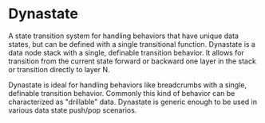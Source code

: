 Dynastate
=========

A state transition system for handling behaviors that have unique data states, but can be defined with a single
transitional function. Dynastate is a data node stack with a single, definable transition behavior.  It allows for
transition from the current state forward or backward one layer in the stack or transition directly to layer N.

Dynastate is ideal for handling behaviors like breadcrumbs with a single, definable transition behavior.  Commonly
this kind of behavior can be characterized as "drillable" data. Dynastate is generic enough to be used in various
data state push/pop scenarios.
